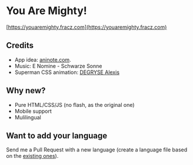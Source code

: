 # You Are Mighty!

[https://youaremighty.fracz.com](https://youaremighty.fracz.com)

## Credits

* App idea: [aninote.com](http://aninote.com/).
* Music: E Nomine - Schwarze Sonne
* Superman CSS animation: [DEGRYSE Alexis](https://codepen.io/twogrey/pen/Qpgqbq)

## Why new?

* Pure HTML/CSS/JS (no flash, as the original one)
* Mobile support
* Mulilingual

## Want to add your language

Send me a Pull Request with a new language (create a language file
based on the [existing ones]()).
